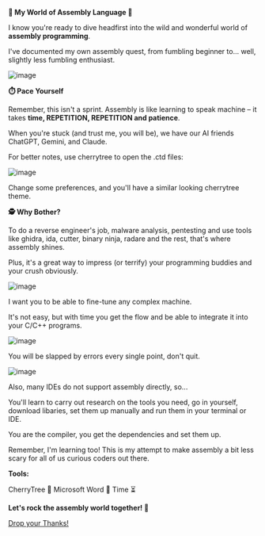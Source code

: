 **🔧 My World of Assembly Language 🔧**

I know you're ready to dive headfirst into the wild and wonderful world of **assembly programming**. 

I've documented my own assembly quest, from fumbling beginner to... well, slightly less fumbling enthusiast.

![image](https://github.com/user-attachments/assets/e6802fbb-3c32-473b-ac7c-57262e88992a)

**⏱️ Pace Yourself**

Remember, this isn't a sprint. Assembly is like learning to speak machine – it takes **time, REPETITION, REPETITION and patience**. 

When you're stuck (and trust me, you will be), we have our AI friends ChatGPT, Gemini, and Claude.

For better notes, use cherrytree to open the .ctd files:

![image](https://github.com/user-attachments/assets/86fdfd69-baf5-481e-a9dd-dd5c4ca20b5c)

Change some preferences, and you'll have a similar looking cherrytree theme.

**🕵️ Why Bother?**

To do a reverse engineer's job, malware analysis, pentesting and use tools like ghidra, ida, cutter, binary ninja, radare and the rest, that's where assembly shines. 

Plus, it's a great way to impress (or terrify) your programming buddies and your crush obviously.

![image](https://github.com/user-attachments/assets/6a1c2faf-794d-43fd-b559-db449c3120ac)

I want you to be able to fine-tune any complex machine. 

It's not easy, but with time you get the flow and be able to integrate it into your C/C++ programs. 

![image](https://github.com/user-attachments/assets/ff04d04c-f986-4c4f-b4c6-371439ecbb18)

You will be slapped by errors every single point, don't quit. 

![image](https://github.com/user-attachments/assets/9777a410-7a45-4bdb-8a6f-398ebd4addc0)

Also, many IDEs do not support assembly directly, so...

You'll learn to carry out research on the tools you need, go in yourself, download libaries, set them up manually and run them in your terminal or IDE. 

You are the compiler, you get the dependencies and set them up. 

Remember, I'm learning too! This is my attempt to make assembly a bit less scary for all of us curious coders out there.

**Tools:**

CherryTree 🍒
Microsoft Word 📝
Time ⏳

**Let's rock the assembly world together! 🚀**

[Drop your Thanks!](https://www.paypal.com/donate/?hosted_button_id=ZKCJNMVY5Y9S6)
